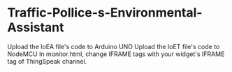 # Traffic-Pollice-s-Environmental-Assistant
Upload the IoEA file's code to Arduino UNO
Upload the IoET file's code to NodeMCU
In monitor.html, change IFRAME tags with your widget's IFRAME tag of ThingSpeak channel.  
